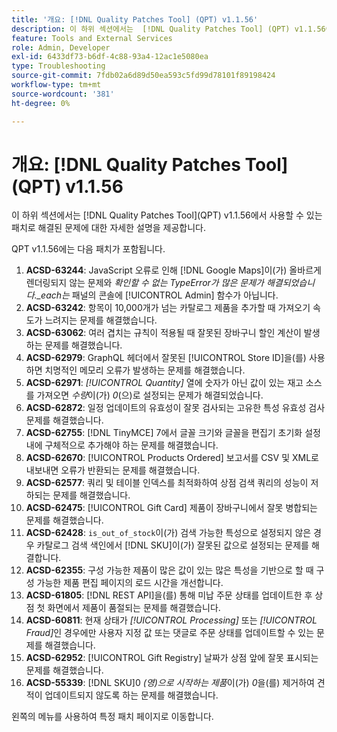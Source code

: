 ```yaml
---
title: '개요: [!DNL Quality Patches Tool] (QPT) v1.1.56'
description: 이 하위 섹션에서는  [!DNL Quality Patches Tool] (QPT) v1.1.56에서 사용할 수 있는 패치로 해결된 문제에 대한 자세한 설명을 제공합니다.
feature: Tools and External Services
role: Admin, Developer
exl-id: 6433df73-b6df-4c88-93a4-12ac1e5080ea
type: Troubleshooting
source-git-commit: 7fdb02a6d89d50ea593c5fd99d78101f89198424
workflow-type: tm+mt
source-wordcount: '381'
ht-degree: 0%

---
```


# 개요: [!DNL Quality Patches Tool]&#x200B;(QPT) v1.1.56

이 하위 섹션에서는 [!DNL Quality Patches Tool]&#x200B;(QPT) v1.1.56에서 사용할 수 있는 패치로 해결된 문제에 대한 자세한 설명을 제공합니다.

QPT v1.1.56에는 다음 패치가 포함됩니다.

1. **ACSD-63244**: JavaScript 오류로 인해 [!DNL Google Maps]이(가) 올바르게 렌더링되지 않는 문제와 *확인할 수 없는 TypeError가 많은 문제가 해결되었습니다._each는* 패널의 콘솔에 [!UICONTROL Admin] 함수가 아닙니다.
1. **ACSD-63242**: 항목이 10,000개가 넘는 카탈로그 제품을 추가할 때 가져오기 속도가 느려지는 문제를 해결했습니다.
1. **ACSD-63062**: 여러 겹치는 규칙이 적용될 때 잘못된 장바구니 할인 계산이 발생하는 문제를 해결했습니다.
1. **ACSD-62979**: GraphQL 헤더에서 잘못된 [!UICONTROL Store ID]을(를) 사용하면 치명적인 메모리 오류가 발생하는 문제를 해결했습니다.
1. **ACSD-62971**: *[!UICONTROL Quantity]* 열에 숫자가 아닌 값이 있는 재고 소스를 가져오면 *수량*&#x200B;이(가) *0*(으)로 설정되는 문제가 해결되었습니다.
1. **ACSD-62872**: 일정 업데이트의 유효성이 잘못 검사되는 고유한 특성 유효성 검사 문제를 해결했습니다.
1. **ACSD-62755**: [!DNL TinyMCE] 7에서 글꼴 크기와 글꼴을 편집기 초기화 설정 내에 구체적으로 추가해야 하는 문제를 해결했습니다.
1. **ACSD-62670**: [!UICONTROL Products Ordered] 보고서를 CSV 및 XML로 내보내면 오류가 반환되는 문제를 해결했습니다.
1. **ACSD-62577**: 쿼리 및 테이블 인덱스를 최적화하여 상점 검색 쿼리의 성능이 저하되는 문제를 해결했습니다.
1. **ACSD-62475**: [!UICONTROL Gift Card] 제품이 장바구니에서 잘못 병합되는 문제를 해결했습니다.
1. **ACSD-62428**: `is_out_of_stock`이(가) 검색 가능한 특성으로 설정되지 않은 경우 카탈로그 검색 색인에서 [!DNL SKU]이(가) 잘못된 값으로 설정되는 문제를 해결합니다.
1. **ACSD-62355**: 구성 가능한 제품이 많은 값이 있는 많은 특성을 기반으로 할 때 구성 가능한 제품 편집 페이지의 로드 시간을 개선합니다.
1. **ACSD-61805**: [!DNL REST API]을(를) 통해 미납 주문 상태를 업데이트한 후 상점 첫 화면에서 제품이 품절되는 문제를 해결했습니다.
1. **ACSD-60811**: 현재 상태가 *[!UICONTROL Processing]* 또는 *[!UICONTROL Fraud]*&#x200B;인 경우에만 사용자 지정 값 또는 댓글로 주문 상태를 업데이트할 수 있는 문제를 해결했습니다.
1. **ACSD-62952**: [!UICONTROL Gift Registry] 날짜가 상점 앞에 잘못 표시되는 문제를 해결했습니다.
1. **ACSD-55339**: [!DNL SKU]0 *(영)으로 시작하는 제품*&#x200B;이(가) *0*&#x200B;을(를) 제거하여 견적이 업데이트되지 않도록 하는 문제를 해결했습니다.

왼쪽의 메뉴를 사용하여 특정 패치 페이지로 이동합니다.
